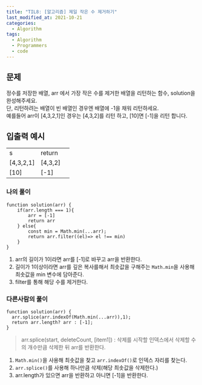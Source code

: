 ```yaml
---
title: "TIL8: [알고리즘] 제일 작은 수 제거하기"
last_modified_at: 2021-10-21
categories: 
  - Algorithm
tags:
  - Algorithm
  - Programmers
  - code
---
```


## 문제

정수를 저장한 배열, arr 에서 가장 작은 수를 제거한 배열을 리턴하는 함수, solution을 완성해주세요.<br/>
단, 리턴하려는 배열이 빈 배열인 경우엔 배열에 -1을 채워 리턴하세요.<br/> 
예를들어 arr이 [4,3,2,1]인 경우는 [4,3,2]를 리턴 하고, [10]면 [-1]을 리턴 합니다.<br/>

## 입출력 예시

<table>
  <tbody>
  	<tr>
		<td>s</td>
		<td>return</td>
	</tr>
	<tr>
		<td>[4,3,2,1]</td>
		<td>[4,3,2]<td>
	</tr>
	<tr>
		<td>[10]</td>
		<td>[-1]</td>
	</tr>
  </tbody>
</table>


### 나의 풀이 

```
function solution(arr) {
    if(arr.length === 1){
        arr = [-1]
        return arr
    } else{
        const min = Math.min(...arr);
        return arr.filter((el)=> el !== min)
    }
}
```
1) arr의 길이가 1이라면 arr를 [-1]로 바꾸고 arr을 반환한다.<br/>
2) 길이가 1이상이라면 arr를 깊은 복사를해서 최솟값을 구해주는 `Math.min`을 사용해 최솟값을 min 변수에 담아준다. <br/>
3) filter를 통해 해당 수를 제거한다. <br/>

### 다른사람의 풀이

```
function solution(arr) {
  arr.splice(arr.indexOf(Math.min(...arr)),1);
  return arr.length? arr : [-1];
}
```
> arr.splice(start, deleteCount, [item1]) : 삭제를 시작할 인덱스에서 삭제할 수의 개수만큼 삭제한 뒤 arr를 반환한다. 

1) `Math.min()`을 사용해 최솟값을 찾고 `arr.indexOf()`로 인덱스 자리를 찾는다.<br/>
2) `arr.splice()`를 사용해 하나만큼 삭제(해당 최솟값을 삭제한다.)<br/>
3) arr.length가 있으면 arr을 반환하고 아니면 [-1]을 반환한다.
